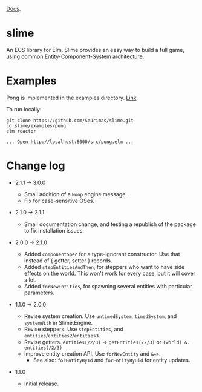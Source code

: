 [Docs](http://package.elm-lang.org/packages/seurimas/slime/latest).

# slime
An ECS library for Elm. Slime provides an easy way to build a full game, using common Entity-Component-System architecture.


# Examples
Pong is implemented in the examples directory. [Link](https://seurimas.github.io/slime/examples/pong/)

To run locally:

```
git clone https://github.com/Seurimas/slime.git
cd slime/examples/pong
elm reactor

... Open http://localhost:8000/src/pong.elm ...
```

# Change log
* 2.1.1 -> 3.0.0
  * Small addition of a `Noop` engine message.
  * Fix for case-sensitive OSes.
* 2.1.0 -> 2.1.1
  * Small documentation change, and testing a republish of the package to fix installation issues.
* 2.0.0 -> 2.1.0
  * Added `componentSpec` for a type-ignorant constructor. Use that instead of { getter, setter } records.
  * Added `stepEntitiesAndThen`, for steppers who want to have side effects on the world. This won't work for every case, but it will cover a lot.
  * Added `forNewEntities`, for spawning several entities with particular parameters.
* 1.1.0 -> 2.0.0
	* Revise system creation. Use `untimedSystem`, `timedSystem`, and `systemWith` in Slime.Engine.
	* Revise steppers. Use `stepEntities`, and `entities`/`entities2`/`entities3`.
	* Revise getters. `entities(/2/3)` -> `getEntities(/2/3)` or `(world) &. entities(/2/3)`
	* Improve entity creation API. Use `forNewEntity` and `&=>`.
		* See also: `forEntityById` and `forEntityByUid` for entity updates.

* 1.1.0
	* Initial release.
